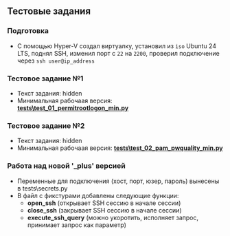 ## Тестовые задания

### Подготовка
- С помощью Hyper-V создал виртуалку, установил из ```iso``` Ubuntu 24 LTS, поднял SSH, изменил порт с ```22``` на ```2200```, проверил подключение через ```ssh user@ip_address```

### Тестовое задание №1
- Текст задания: hidden
- Минимальная рабочаая версия: **[tests\test_01_permitrootlogon_min.py](https://github.com/otomakine/pytest_task_00/blob/main/tests/test_01_permitrootlogon_min.py)**

### Тестовое задание №2
- Текст задания: hidden
- Минимальная рабочаая версия: **[tests\test_02_pam_pwquality_min.py](https://github.com/otomakine/pytest_task_00/blob/main/tests/test_02_pam_pwquality_min.py)**

### Работа над новой '_plus' версией
- Переменные для подключения (хост, порт, юзер, пароль) вынесены в tests\secrets.py
- В файл с фикстурами добавлены следующие функции:
  - **open_ssh** (открывает SSH сессию в начале сессии)
  - **close_ssh** (закрывает SSH сессию в начале сессии)
  - **execute_ssh_query** (можно укоротить, исполняет запрос, принимает запрос как параметр)
